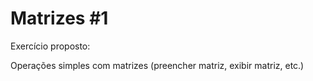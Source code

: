 # Matrizes #1

Exercício proposto: 

Operações simples com matrizes (preencher matriz, exibir matriz, etc.)